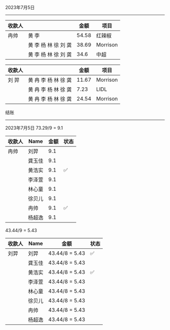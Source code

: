2023年7月5日
___

| 收款人 |               | 金额  | 项目     |
| ------ | -------------------- | ----- | -------- |
| 冉帅   | 黄 李                | 54.58 | 红辣椒   |
|        | 黄 李 杨 林 徐 刘 龚 | 38.69 | Morrison |
|        | 黄 李 杨 林 徐 刘 龚 | 34.6  | 中超     |


| 收款人 |                | 金额  | 项目     |
| ------ | -------------------- | ----- | -------- |
| 刘  羿 | 黄 冉 李 杨 林 徐 龚 | 11.67 | Morrison |
|        | 黄 冉 李 杨 林 徐 龚 | 7.23  | LIDL     |
|        | 黄 冉 李 杨 林 徐 龚 | 24.54 | Morrison |






结账
___
2023年7月5日
73.29/9 = 9.1

| 收款人 | Name   | 金额 | 状态 |
| ------ | ------ | ---- | ---- |
| 冉帅   | 刘羿   | 9.1  |      |
|        | 龚玉佳 | 9.1  |      |
|        | 黄浩实 | 9.1  | ✅     |
|        | 李泽萱 | 9.1  |      |
|        | 林心童 | 9.1  |      |
|        | 徐贝儿 | 9.1  |      |
|        | 冉帅   | 9.1  | ✅   |
|        | 杨超逸 | 9.1     |      |


43.44/9 = 5.43

| 收款人 | Name   | 金额           | 状态 |
| ------ | ------ | -------------- | ---- |
| 刘羿   | 刘羿   | 43.44/8 = 5.43 | ✅   |
|        | 龚玉佳 | 43.44/8 = 5.43 |      |
|        | 黄浩实 | 43.44/8 = 5.43 | ✅   | 
|        | 李泽萱 | 43.44/8 = 5.43 |      |
|        | 林心童 | 43.44/8 = 5.43 |      |
|        | 徐贝儿 | 43.44/8 = 5.43 |      |
|        | 冉帅   | 43.44/8 = 5.43 |      |
|        | 杨超逸 | 43.44/8 = 5.43 |      |
